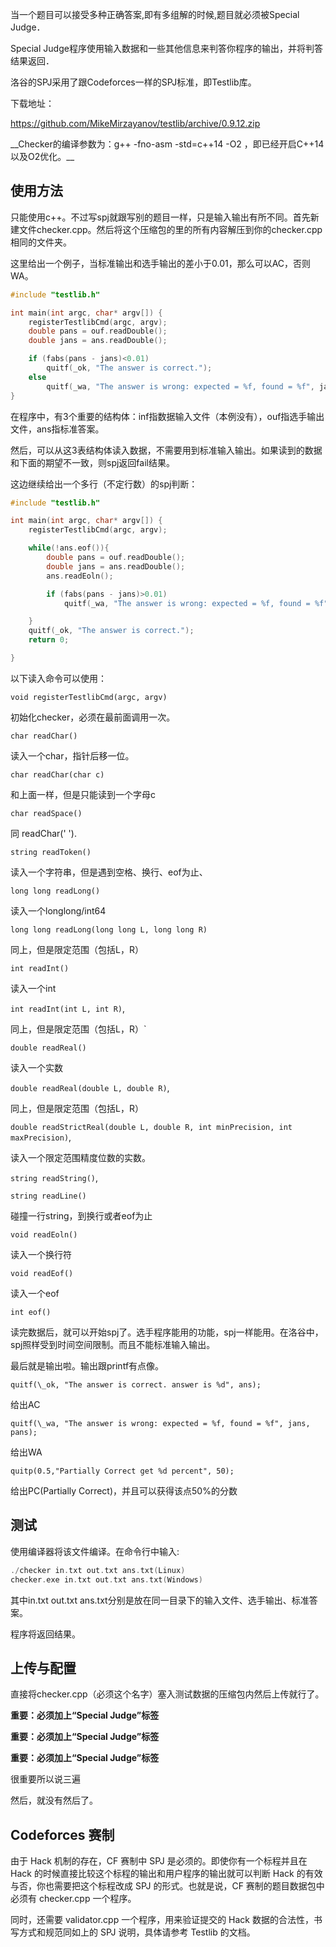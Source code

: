 当一个题目可以接受多种正确答案,即有多组解的时候,题目就必须被Special Judge．

Special Judge程序使用输入数据和一些其他信息来判答你程序的输出，并将判答结果返回．

洛谷的SPJ采用了跟Codeforces一样的SPJ标准，即Testlib库。

下载地址：


https://github.com/MikeMirzayanov/testlib/archive/0.9.12.zip

\_\_Checker的编译参数为：g++ -fno-asm -std=c++14 -O2 ，即已经开启C++14以及O2优化。\_\_

## 使用方法

只能使用c++。不过写spj就跟写别的题目一样，只是输入输出有所不同。首先新建文件checker.cpp。然后将这个压缩包的里的所有内容解压到你的checker.cpp相同的文件夹。


这里给出一个例子，当标准输出和选手输出的差小于0.01，那么可以AC，否则WA。

```cpp
#include "testlib.h"

int main(int argc, char* argv[]) {
    registerTestlibCmd(argc, argv);
    double pans = ouf.readDouble();
    double jans = ans.readDouble();

    if (fabs(pans - jans)<0.01)
        quitf(_ok, "The answer is correct.");
    else
        quitf(_wa, "The answer is wrong: expected = %f, found = %f", jans, pans);
}

```
在程序中，有3个重要的结构体：inf指数据输入文件（本例没有），ouf指选手输出文件，ans指标准答案。

然后，可以从这3表结构体读入数据，不需要用到标准输入输出。如果读到的数据和下面的期望不一致，则spj返回fail结果。


这边继续给出一个多行（不定行数）的spj判断：

```cpp
#include "testlib.h"

int main(int argc, char* argv[]) {
    registerTestlibCmd(argc, argv);

    while(!ans.eof()){
        double pans = ouf.readDouble();
        double jans = ans.readDouble();
        ans.readEoln();

        if (fabs(pans - jans)>0.01)
            quitf(_wa, "The answer is wrong: expected = %f, found = %f", jans, pans);

    }
    quitf(_ok, "The answer is correct.");
    return 0;

}
```

以下读入命令可以使用：

`void registerTestlibCmd(argc, argv)`

初始化checker，必须在最前面调用一次。

`char readChar()`

读入一个char，指针后移一位。

`char readChar(char c)`

和上面一样，但是只能读到一个字母c

`char readSpace()`    

同 readChar(' ').

`string readToken()`

读入一个字符串，但是遇到空格、换行、eof为止、

`long long readLong()`

读入一个longlong/int64

`long long readLong(long long L, long long R)`

同上，但是限定范围（包括L，R）

`int readInt()`        

读入一个int

`int readInt(int L, int R)`, 

同上，但是限定范围（包括L，R）`

`double readReal()`

读入一个实数

`double readReal(double L, double R)`, 

同上，但是限定范围（包括L，R）

`double readStrictReal(double L, double R, int minPrecision, int maxPrecision)`,

读入一个限定范围精度位数的实数。

`string readString()`, 

`string readLine()`    

碰撞一行string，到换行或者eof为止

`void readEoln()`    

读入一个换行符

`void readEof()`    

读入一个eof



`int eof()`

读完数据后，就可以开始spj了。选手程序能用的功能，spj一样能用。在洛谷中，spj照样受到时间空间限制。而且不能标准输入输出。

最后就是输出啦。输出跟printf有点像。

`quitf(\_ok, "The answer is correct. answer is %d", ans); `

给出AC

`quitf(\_wa, "The answer is wrong: expected = %f, found = %f", jans, pans); `

给出WA

`quitp(0.5,"Partially Correct get %d percent", 50);`

给出PC(Partially Correct)，并且可以获得该点50%的分数


## 测试

使用编译器将该文件编译。在命令行中输入:

```cpp
./checker in.txt out.txt ans.txt(Linux)
checker.exe in.txt out.txt ans.txt(Windows)

```
其中in.txt out.txt ans.txt分别是放在同一目录下的输入文件、选手输出、标准答案。

程序将返回结果。


## 上传与配置

直接将checker.cpp（必须这个名字）塞入测试数据的压缩包内然后上传就行了。

**重要：必须加上“Special Judge”标签**

**重要：必须加上“Special Judge”标签**

**重要：必须加上“Special Judge”标签**

很重要所以说三遍


然后，就没有然后了。


## Codeforces 赛制

由于 Hack 机制的存在，CF 赛制中 SPJ 是必须的。即使你有一个标程并且在 Hack 的时候直接比较这个标程的输出和用户程序的输出就可以判断 Hack 的有效与否，你也需要把这个标程改成 SPJ 的形式。也就是说，CF 赛制的题目数据包中必须有 checker.cpp 一个程序。


同时，还需要 validator.cpp 一个程序，用来验证提交的 Hack 数据的合法性，书写方式和规范同如上的 SPJ 说明，具体请参考 Testlib 的文档。